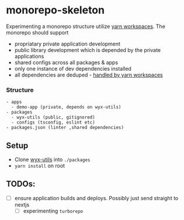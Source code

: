 # monorepo-skeleton

Experimenting a monorepo structure utilize [yarn workspaces](https://classic.yarnpkg.com/lang/en/docs/workspaces/). The monorepo should support
- propriatary private application development 
- public library development which is depended by the private applications 
- shared configs across all packages & apps 
- only one instance of dev dependencies installed 
- all dependencies are deduped - [handled by yarn workspaces](https://classic.yarnpkg.com/en/docs/workspaces/#toc-how-to-use-it)

### Structure

```
- apps
  - demo-app (private, depends on wyx-utils)
- packages
  - wyx-utils (public, gitignored)
  - configs (tsconfig, eslint etc)
- packages.json (linter ,shared dependencies)
```

## Setup

- Clone [wyx-utils](https://github.com/yxwww/wyx-utils) into `./packages`
- `yarn install` on root

## TODOs:
- [ ] ensure application builds and deploys. Possibly just send straight to nextjs
  - [ ] experimenting `turborepo`
